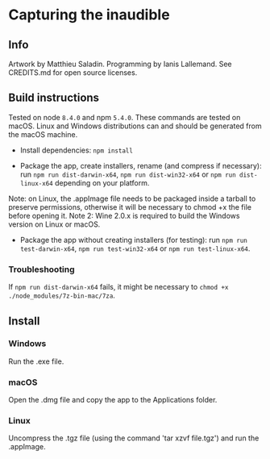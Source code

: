 # Capturing the inaudible

## Info

Artwork by Matthieu Saladin.
Programming by Ianis Lallemand.
See CREDITS.md for open source licenses.

## Build instructions

Tested on node `8.4.0` and npm `5.4.0`.
These commands are tested on macOS. Linux and Windows distributions can and should be generated from the macOS machine.

- Install dependencies: `npm install`

- Package the app, create installers, rename (and compress if necessary): run `npm run dist-darwin-x64`, `npm run dist-win32-x64` or `npm run dist-linux-x64` depending on your platform.

Note: on Linux, the .appImage file needs to be packaged inside a tarball to preserve permissions, otherwise it will be necessary to chmod +x the file before opening it.
Note 2: Wine 2.0.x is required to build the Windows version on Linux or macOS.

- Package the app without creating installers (for testing): run `npm run test-darwin-x64`, `npm run test-win32-x64` or `npm run test-linux-x64`.

### Troubleshooting

If `npm run dist-darwin-x64` fails, it might be necessary to `chmod +x ./node_modules/7z-bin-mac/7za`.

## Install

### Windows

Run the .exe file.

### macOS

Open the .dmg file and copy the app to the Applications folder.

### Linux

Uncompress the .tgz file (using the command 'tar xzvf file.tgz') and run the .appImage.

